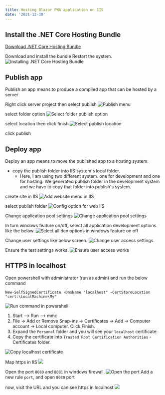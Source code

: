 ```yaml
---
title: Hosting Blazor PWA application on IIS
date: '2021-12-30'
---
```


## Install the .NET Core Hosting Bundle

[Download .NET Core Hosting Bundle](https://dotnet.microsoft.com/permalink/dotnetcore-current-windows-runtime-bundle-installer)

Download and install the bundle
Restart the system.
![Installing .NET Core Hosting Bundle](installing-core-host-bundle.png)

## Publish app

Publish an app means to produce a compiled app that can be hosted by a server

Right click server project then select publish
![Publish menu](publish-menu.png)

select folder option
![Select folder publish option](folder-publish-option.png)

select location then click finish
![Select publish location](select-location.png)

click publish

## Deploy app

Deploy an app means to move the published app to a hosting system.

- copy the publish folder into IIS system's local folder.
  - Here, I am using two different system. one for development and one for hosting. We generated publish folder in the development system and we have to copy that folder into publish's system.

create site in IIS
![Add website menu in IIS](right-click-to-create-site.png)

select publish folder
![Config option for web IIS](website-config-options-iis.png)

Change application pool settings
![Change application pool settings](change-application-pool-settings.png)

In turn windows feature on/off, select all application development options like the below.
![Select all dev options in windows feature on off](select-all-in-app-dev-windowfeature.png)

Change user settings like below screen.
![Change user access settings](change-user-settings-iis.png)

Ensure the test settings works.
![Ensure user access works](ensure-user-access-works.png)

## HTTPS in localhost

Open powershell with administrator (run as admin) and run the below command

```
New-SelfSignedCertificate -DnsName "localhost" -CertStoreLocation "cert:\LocalMachine\My"
```

![Run command in powershell](powershell-running-command.png)

1. Start --> Run --> mmc
2. File -> Add or Remove Snap-ins -> Certificates -> Add -> Computer account -> Local computer. Click Finish.
3. Expand the `Personal` folder and you will see your `localhost` certificate:
4. Copy the certificate into `Trusted Root Certification Authorities` - Certificates folder.

![Copy localhost certificate](copy-localhost-certificate.png)

Map https in IIS
![](create-https-map-iis.png)

Open the port `8080` and `8081` in windows firewall.
![Open the port](open-port-firewall.png)
Add a new rule `port`, and open `8080` port

now, visit the URL and you can see https in localhost
![](localhost-https.png)
